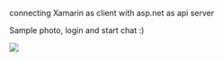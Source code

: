 connecting Xamarin as client with asp.net as api server

Sample photo, login and start chat :)

![](https://github.com/skcusefil/Xamarin_ASP/blob/main/1619354734899.jpg)

